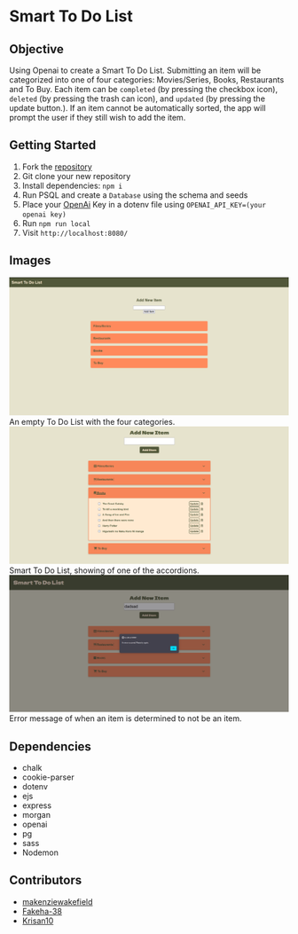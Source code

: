 Smart To Do List
=========

## Objective

Using Openai to create a Smart To Do List. Submitting an item will be categorized into one of four categories: Movies/Series, Books, Restaurants and To Buy. Each item can be ```completed``` (by pressing the checkbox icon), ```deleted``` (by pressing the trash can icon), and `updated` (by pressing the update button.). If an item cannot be automatically sorted, the app will prompt the user if they still wish to add the item.

## Getting Started

1. Fork the [repository](https://github.com/makenziewakefield/smart_todo_list)
2. Git clone your new repository
3. Install dependencies: `npm i`
4. Run PSQL and create a `Database` using the schema and seeds
5. Place your [OpenAi](https://openai.com/) Key in a dotenv file using `OPENAI_API_KEY=(your openai key)`
6. Run `npm run local`
7. Visit `http://localhost:8080/`

## Images
![Alt text](images/Empty_ToDo_List.png)
An empty To Do List with the four categories.
![Alt text](images/Smart_ToDo_List_Accordian.png)
Smart To Do List, showing of one of the accordions.
![Alt text](images/Error_message.png)
Error message of when an item is determined to not be an item.

## Dependencies
- chalk 
- cookie-parser 
- dotenv 
- ejs 
- express 
- morgan 
- openai 
- pg
- sass 
- Nodemon

## Contributors
- [makenziewakefield](https://github.com/makenziewakefield)
- [Fakeha-38](https://github.com/Fakeha-38)
- [Krisan10](https://github.com/Krisan10) 